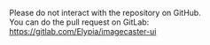 Please do not interact with the repository on GitHub.  
You can do the pull request on GitLab: https://gitlab.com/Elypia/imagecaster-ui
